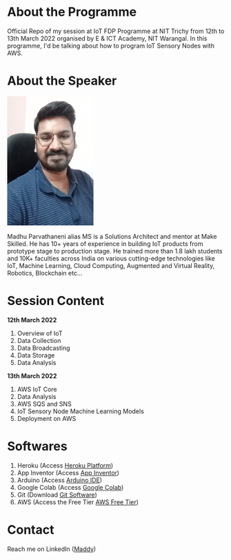 # About the Programme

Official Repo of my session at IoT FDP Programme at NIT Trichy from 12th to 13th March 2022 organised by E & ICT Academy, NIT Warangal. In this programme, I'd be talking about how to program IoT Sensory Nodes with AWS. 

# About the Speaker

<img src="https://raw.githubusercontent.com/madblocksgit/ETAI-2021---VSSUT-11th-aug-iot-session/main/maddy.jpg" height="300" width="200" />

Madhu Parvathaneni alias MS is a Solutions Architect and mentor at Make Skilled. He has 10+ years of experience in building IoT products from prototype stage to production stage. He trained more than 1.8 lakh students and 10K+ faculties across India on various cutting-edge technologies like IoT, Machine Learning, Cloud Computing, Augmented and Virtual Reality, Robotics, Blockchain etc...

# Session Content

<b>12th March 2022</b>

1. Overview of IoT
2. Data Collection
3. Data Broadcasting
4. Data Storage
5. Data Analysis

<b>13th March 2022</b>

1. AWS IoT Core
2. Data Analysis
3. AWS SQS and SNS
4. IoT Sensory Node Machine Learning Models
5. Deployment on AWS

# Softwares

1. Heroku (Access <a href="https://heroku.com">Heroku Platform</a>)
2. App Inventor (Access <a href="http://ai2.appinventor.mit.edu/">App Inventor</a>)
3. Arduino (Access <a href="https://create.arduino.cc">Arduino IDE</a>)
4. Google Colab (Access <a href="https://colab.research.google.com">Google Colab</a>)
5. Git (Download <a href="https://git-scm.com">Git Software</a>)
6. AWS (Access the Free Tier <a href="https://aws.amazon.com/free">AWS Free Tier</a>)

# Contact
Reach me on LinkedIn (<a href="https://www.linkedin.com/in/madhupiot/">Maddy</a>)
